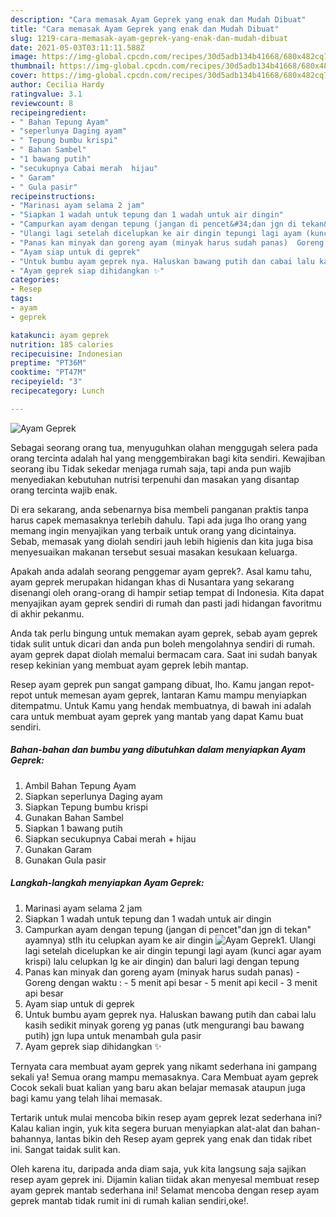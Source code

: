 ```yaml
---
description: "Cara memasak Ayam Geprek yang enak dan Mudah Dibuat"
title: "Cara memasak Ayam Geprek yang enak dan Mudah Dibuat"
slug: 1219-cara-memasak-ayam-geprek-yang-enak-dan-mudah-dibuat
date: 2021-05-03T03:11:11.588Z
image: https://img-global.cpcdn.com/recipes/30d5adb134b41668/680x482cq70/ayam-geprek-foto-resep-utama.jpg
thumbnail: https://img-global.cpcdn.com/recipes/30d5adb134b41668/680x482cq70/ayam-geprek-foto-resep-utama.jpg
cover: https://img-global.cpcdn.com/recipes/30d5adb134b41668/680x482cq70/ayam-geprek-foto-resep-utama.jpg
author: Cecilia Hardy
ratingvalue: 3.1
reviewcount: 8
recipeingredient:
- " Bahan Tepung Ayam"
- "seperlunya Daging ayam"
- " Tepung bumbu krispi"
- " Bahan Sambel"
- "1 bawang putih"
- "secukupnya Cabai merah  hijau"
- " Garam"
- " Gula pasir"
recipeinstructions:
- "Marinasi ayam selama 2 jam"
- "Siapkan 1 wadah untuk tepung dan 1 wadah untuk air dingin"
- "Campurkan ayam dengan tepung (jangan di pencet&#34;dan jgn di tekan&#34; ayamnya) stlh itu celupkan ayam ke air dingin"
- "Ulangi lagi setelah dicelupkan ke air dingin tepungi lagi ayam (kunci agar ayam krispi) lalu celupkan lg ke air dingin) dan baluri lagi dengan tepung"
- "Panas kan minyak dan goreng ayam (minyak harus sudah panas)  Goreng dengan waktu :  5 menit api besar 5 menit api kecil 3 menit api besar"
- "Ayam siap untuk di geprek"
- "Untuk bumbu ayam geprek nya. Haluskan bawang putih dan cabai lalu kasih sedikit minyak goreng yg panas (utk mengurangi bau bawang putih) jgn lupa untuk menambah gula pasir"
- "Ayam geprek siap dihidangkan ✨"
categories:
- Resep
tags:
- ayam
- geprek

katakunci: ayam geprek 
nutrition: 185 calories
recipecuisine: Indonesian
preptime: "PT36M"
cooktime: "PT47M"
recipeyield: "3"
recipecategory: Lunch

---
```



![Ayam Geprek](https://img-global.cpcdn.com/recipes/30d5adb134b41668/680x482cq70/ayam-geprek-foto-resep-utama.jpg)

Sebagai seorang orang tua, menyuguhkan olahan menggugah selera pada orang tercinta adalah hal yang menggembirakan bagi kita sendiri. Kewajiban seorang ibu Tidak sekedar menjaga rumah saja, tapi anda pun wajib menyediakan kebutuhan nutrisi terpenuhi dan masakan yang disantap orang tercinta wajib enak.

Di era  sekarang, anda sebenarnya bisa membeli panganan praktis tanpa harus capek memasaknya terlebih dahulu. Tapi ada juga lho orang yang memang ingin menyajikan yang terbaik untuk orang yang dicintainya. Sebab, memasak yang diolah sendiri jauh lebih higienis dan kita juga bisa menyesuaikan makanan tersebut sesuai masakan kesukaan keluarga. 



Apakah anda adalah seorang penggemar ayam geprek?. Asal kamu tahu, ayam geprek merupakan hidangan khas di Nusantara yang sekarang disenangi oleh orang-orang di hampir setiap tempat di Indonesia. Kita dapat menyajikan ayam geprek sendiri di rumah dan pasti jadi hidangan favoritmu di akhir pekanmu.

Anda tak perlu bingung untuk memakan ayam geprek, sebab ayam geprek tidak sulit untuk dicari dan anda pun boleh mengolahnya sendiri di rumah. ayam geprek dapat diolah memalui bermacam cara. Saat ini sudah banyak resep kekinian yang membuat ayam geprek lebih mantap.

Resep ayam geprek pun sangat gampang dibuat, lho. Kamu jangan repot-repot untuk memesan ayam geprek, lantaran Kamu mampu menyiapkan ditempatmu. Untuk Kamu yang hendak membuatnya, di bawah ini adalah cara untuk membuat ayam geprek yang mantab yang dapat Kamu buat sendiri.

<!--inarticleads1-->

##### Bahan-bahan dan bumbu yang dibutuhkan dalam menyiapkan Ayam Geprek:

1. Ambil  Bahan Tepung Ayam
1. Siapkan seperlunya Daging ayam
1. Siapkan  Tepung bumbu krispi
1. Gunakan  Bahan Sambel
1. Siapkan 1 bawang putih
1. Siapkan secukupnya Cabai merah + hijau
1. Gunakan  Garam
1. Gunakan  Gula pasir




<!--inarticleads2-->

##### Langkah-langkah menyiapkan Ayam Geprek:

1. Marinasi ayam selama 2 jam
1. Siapkan 1 wadah untuk tepung dan 1 wadah untuk air dingin
1. Campurkan ayam dengan tepung (jangan di pencet&#34;dan jgn di tekan&#34; ayamnya) stlh itu celupkan ayam ke air dingin
<img src="https://img-global.cpcdn.com/steps/88042098ffed1d71/160x128cq70/ayam-geprek-langkah-memasak-3-foto.jpg" alt="Ayam Geprek">1. Ulangi lagi setelah dicelupkan ke air dingin tepungi lagi ayam (kunci agar ayam krispi) lalu celupkan lg ke air dingin) dan baluri lagi dengan tepung
1. Panas kan minyak dan goreng ayam (minyak harus sudah panas)  - Goreng dengan waktu :  - 5 menit api besar - 5 menit api kecil - 3 menit api besar
1. Ayam siap untuk di geprek
1. Untuk bumbu ayam geprek nya. Haluskan bawang putih dan cabai lalu kasih sedikit minyak goreng yg panas (utk mengurangi bau bawang putih) jgn lupa untuk menambah gula pasir
1. Ayam geprek siap dihidangkan ✨




Ternyata cara membuat ayam geprek yang nikamt sederhana ini gampang sekali ya! Semua orang mampu memasaknya. Cara Membuat ayam geprek Cocok sekali buat kalian yang baru akan belajar memasak ataupun juga bagi kamu yang telah lihai memasak.

Tertarik untuk mulai mencoba bikin resep ayam geprek lezat sederhana ini? Kalau kalian ingin, yuk kita segera buruan menyiapkan alat-alat dan bahan-bahannya, lantas bikin deh Resep ayam geprek yang enak dan tidak ribet ini. Sangat taidak sulit kan. 

Oleh karena itu, daripada anda diam saja, yuk kita langsung saja sajikan resep ayam geprek ini. Dijamin kalian tiidak akan menyesal membuat resep ayam geprek mantab sederhana ini! Selamat mencoba dengan resep ayam geprek mantab tidak rumit ini di rumah kalian sendiri,oke!.

